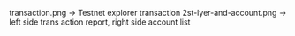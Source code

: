 transaction.png -> Testnet explorer transaction 2st-lyer-and-account.png -> left side trans action report, right side account list 